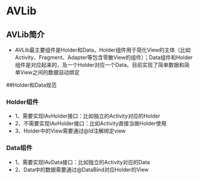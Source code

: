 # AVLib
## AVLib简介
* AVLib最主要组件是Holder和Data。Holder组件用于简化View的主体（比如Activity、Fragment、Adapter等包含零散View的组件）；Data组件和Holder组件是对应起来的，及一个Holder对应一个Data。目前实现了简单数据和简单View之间的数据自动绑定

##Holder和Data规范

### Holder组件
* 1、需要实现IAvHolder接口：比如独立的Activity对应的Holder
* 2、不需要实现IAvHolder接口：比如Activity直接当做Holder使用
* 3、Holder中的View需要通过@Id注解绑定view

### Data组件
* 1、需要实现IAvData接口：比如独立的Activity对应的Data
* 2、Data中的数据需要通过@DataBind对应Holder的View
